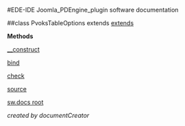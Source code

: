 #EDE-IDE Joomla_PDEngine_plugin
software documentation



##class PvoksTableOptions extends [extends](extends.md)


**Methods**

[__construct](items/PvoksTableOptions___construct.md)

[bind](items/PvoksTableOptions_bind.md)

[check](items/PvoksTableOptions_check.md)



[source](../../admin/tables/options.php)

[sw.docs root](./)

*created by documentCreator*

